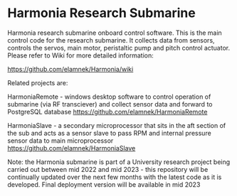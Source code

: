 # Harmonia Research Submarine
Harmonia research submarine onboard control software. This is the main control code for the research submarine. It collects data from sensors, controls the servos, main motor, peristaltic pump and pitch control actuator. Please refer to Wiki for more detailed information:

https://github.com/elamnek/Harmonia/wiki

Related projects are: 

HarmoniaRemote - windows desktop software to control operation of submarine (via RF transciever) and collect sensor data and forward to PostgreSQL database
https://github.com/elamnek/HarmoniaRemote


HarmoniaSlave - a secondary microprocessor that sits in the aft section of the sub and acts as a sensor slave to pass RPM and internal pressure sensor data to main microprocessor
https://github.com/elamnek/HarmoniaSlave

Note: the Harmonia submarine is part of a University research project being carried out between mid 2022 and mid 2023 - this repository will be continually updated over the next few months with the latest code as it is developed. Final deployment version will be available in mid 2023
